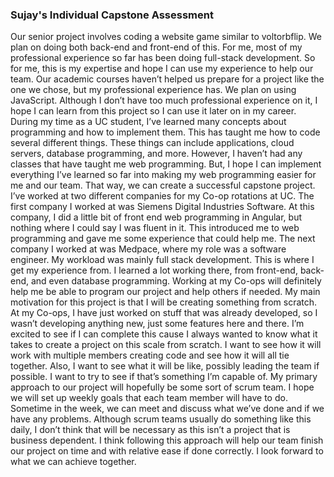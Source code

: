 ### Sujay's Individual Capstone Assessment
Our senior project involves coding a website game similar to voltorbflip. We plan on doing both back-end and front-end of this. For me, most of my professional experience so far has been doing full-stack development. So for me, this is my expertise and hope I can use my experience to help our team. Our academic courses haven’t helped us prepare for a project like the one we chose, but my professional experience has. We plan on using JavaScript. Although I don’t have too much professional experience on it, I hope I can learn from this project so I can use it later on in my career.
During my time as a UC student, I’ve learned many concepts about programming and how to implement them. This has taught me how to code several different things. These things can include applications, cloud servers, database programming, and more. However, I haven’t had any classes that have taught me web programming. But, I hope I can implement everything I’ve learned so far into making my web programming easier for me and our team. That way, we can create a successful capstone project.
I’ve worked at two different companies for my Co-op rotations at UC. The first company I worked at was Siemens Digital Industries Software. At this company, I did a little bit of front end web programming in Angular, but nothing where I could say I was fluent in it. This introduced me to web programming and gave me some experience that could help me. The next company I worked at was Medpace, where my role was a software engineer. My workload was mainly full stack development. This is where I get my experience from. I learned a lot working there, from front-end, back-end, and even database programming. Working at my Co-ops will definitely help me be able to program our project and help others if needed.
My main motivation for this project is that I will be creating something from scratch. At my Co-ops, I have just worked on stuff that was already developed, so I wasn’t developing anything new, just some features here and there. I’m excited to see if I can complete this cause I always wanted to know what it takes to create a project on this scale from scratch. I want to see how it will work with multiple members creating code and see how it will all tie together. Also, I want to see what it will be like, possibly leading the team if possible. I want to try to see if that’s something I’m capable of.
My primary approach to our project will hopefully be some sort of scrum team. I hope we will set up weekly goals that each team member will have to do. Sometime in the week, we can meet and discuss what we’ve done and if we have any problems. Although scrum teams usually do something like this daily, I don’t think that will be necessary as this isn’t a project that is business dependent. I think following this approach will help our team finish our project on time and with relative ease if done correctly. I look forward to what we can achieve together.
